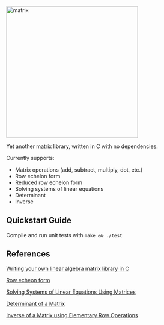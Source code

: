 <img src="https://user-images.githubusercontent.com/39754370/153517332-9997530f-dec1-4736-aa85-f9ea3bcbacce.jpg" alt="matrix" width="350">

Yet another matrix library, written in C with no dependencies.

Currently supports:
- Matrix operations (add, subtract, multiply, dot, etc.)
- Row echelon form
- Reduced row echelon form
- Solving systems of linear equations
- Determinant
- Inverse

## Quickstart Guide

Compile and run unit tests with `make && ./test`

## References

[Writing your own linear algebra matrix library in C][1]

[Row echeon form][2]

[Solving Systems of Linear Equations Using Matrices][3]

[Determinant of a Matrix][4]

[Inverse of a Matrix using Elementary Row Operations][5]


[1]: https://www.andreinc.net/2021/01/20/writing-your-own-linear-algebra-matrix-library-in-c
[2]: https://en.wikipedia.org/wiki/Row_echelon_form
[3]: https://www.mathsisfun.com/algebra/systems-linear-equations-matrices.html
[4]: https://www.mathsisfun.com/algebra/matrix-determinant.html
[5]: https://www.mathsisfun.com/algebra/matrix-inverse-row-operations-gauss-jordan.html
